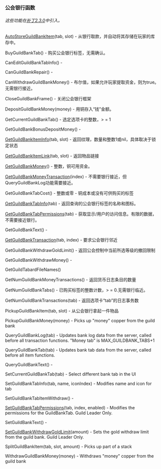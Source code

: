 ### 公会银行函数

###### 这些功能在[补丁2.3.0](https://wow.gamepedia.com/Patch_2.3.0)中引入。

[AutoStoreGuildBankItem](https://wow.gamepedia.com/API_AutoStoreGuildBankItem)\(tab, slot\) - 从银行取款，并自动将其存储在玩家的库存中。

BuyGuildBankTab\(\) - 购买公会银行标签，无需确认。

CanEditGuildBankTabInfo\(\) -

CanGuildBankRepair\(\) -

CanWithdrawGuildBankMoney\(\) - 布尔值，如果允许玩家提取资金，则为true。无需银行接近。

CloseGuildBankFrame\(\) - 关闭公会银行框架

DepositGuildBankMoney\(money\) - 用铜存入“钱”金额。

GetCurrentGuildBankTab\(\) - 选定选项卡的整数，&gt; = 1

GetGuildBankBonusDepositMoney\(\) -

[GetGuildBankItemInfo](https://wow.gamepedia.com/API_GetGuildBankItemInfo)\(tab, slot\) - 返回纹理，数量和整数1或nil，具体取决于锁定状态

[GetGuildBankItemLink](https://wow.gamepedia.com/API_GetGuildBankItemLink)\(tab, slot\) - 返回物品链接

[GetGuildBankMoney](https://wow.gamepedia.com/API_GetGuildBankMoney)\(\) - 整数，铜可用资金。

[GetGuildBankMoneyTransaction](https://wow.gamepedia.com/API_GetGuildBankMoneyTransaction)\(index\) - 不需要银行接近，但QueryGuildBankLog功能需要接近。

GetGuildBankTabCost\(\) - 整数或零 - 铜成本或没有可供购买的标签

[GetGuildBankTabInfo](https://wow.gamepedia.com/API_GetGuildBankTabInfo)\(tab\) - 返回查询的公会银行标签的名称和图标。

[GetGuildBankTabPermissions](https://wow.gamepedia.com/API_GetGuildBankTabPermissions)\(tab\) - 获取显示/用户的访问信息。有限的数据，不需要接近银行。

GetGuildBankText\(\) -

[GetGuildBankTransaction](https://wow.gamepedia.com/API_GetGuildBankTransaction)\(tab, index\) - 要求公会银行邻近

GetGuildBankWithdrawGoldLimit\(\) - 返回公会控制中当前所选等级的撤回限制

GetGuildBankWithdrawMoney\(\) -

GetGuildTabardFileNames\(\)

GetNumGuildBankMoneyTransactions\(\) - 返回货币日志条目的数量

GetNumGuildBankTabs\(\) - 已购买标签的整数计数，&gt; = 0.无需银行临近。

GetNumGuildBankTransactions\(tab\) - 返回选项卡“tab”的日志事务数

PickupGuildBankItem\(tab, slot\) - 从公会银行拿起一件物品

PickupGuildBankMoney\(money\) - Picks up "money" copper from the guild bank

QueryGuildBankLog\(tab\) - Updates bank log data from the server, called before all transaction functions. "Money tab" is MAX\_GUILDBANK\_TABS+1

QueryGuildBankTab\(tab\) - Updates bank tab data from the server, called before all item functions.

QueryGuildBankText\(\) -

SetCurrentGuildBankTab\(tab\) - Select different bank tab in the UI

SetGuildBankTabInfo\(tab, name, iconIndex\) - Modifies name and icon for tab

SetGuildBankTabItemWithdraw\(\) -

[SetGuildBankTabPermissions](https://wow.gamepedia.com/API_SetGuildBankTabPermissions)\(tab, index, enabled\) - Modifies the permissions for the GuildBankTab. Guild Leader Only.

SetGuildBankText\(\) -

[SetGuildBankWithdrawGoldLimit](https://wow.gamepedia.com/API_SetGuildBankWithdrawGoldLimit)\(amount\) - Sets the gold withdraw limit from the guild bank. Guild Leader Only.

SplitGuildBankItem\(tab, slot, amount\) - Picks up part of a stack

WithdrawGuildBankMoney\(money\) - Withdraws "money" copper from the guild bank

